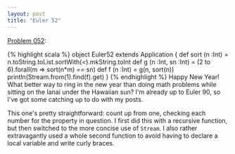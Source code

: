 ```yaml
---
layout: post
title: "Euler 52"
---
```


[Problem 052]\:

{% highlight scala %}
object Euler52 extends Application {
  def sort (n :Int) = n.toString.toList.sortWith(_<_).mkString.toInt
  def g (n :Int, sn :Int) = (2 to 6).forall(m => sort(n*m) == sn)
  def f (n :Int) = g(n, sort(n))
  println(Stream.from(1).find(f).get)
}
{% endhighlight %}
Happy New Year! What better way to ring in the new year than doing math problems while sitting on the lanai under the Hawaiian sun? I'm already up to Euler 90, so I've got some catching up to do with my posts.

This one's pretty straightforward: count up from one, checking each number for the property in question. I first did this with a recursive function, but then switched to the more concise use of <code>Stream</code>. I also rather extravagantly used a whole second function to avoid having to declare a local variable and write curly braces.


[Problem 052]: http://projecteuler.net/index.php?section=problems&id=52
